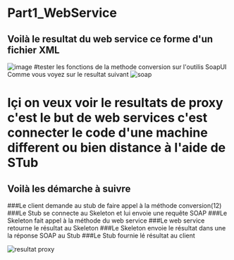 # Part1_WebService
## Voilà le resultat du web service ce forme d'un fichier XML 
![image](https://user-images.githubusercontent.com/86606579/199036267-c992f77b-7c7b-443f-8692-581b2609d911.png)
#tester les fonctions de la methode conversion sur l'outilis SoapUI Comme vous voyez sur le resultat suivant 
![soap](https://user-images.githubusercontent.com/86606579/199036831-1b8c0d51-e797-40c0-b2fe-2df58844ed6a.JPG)
# Içi on veux voir le resultats de proxy c'est le but de web services c'est connecter le code d'une machine different ou bien distance à l'aide de STub
## Voilà les démarche à suivre 
###Le client demande au stub de faire appel à la méthode conversion(12)
###Le Stub se connecte au Skeleton et lui envoie une requête SOAP
###Le Skeleton fait appel à la méthode du web service
###Le web service retourne le résultat au Skeleton
###Le Skeleton envoie le résultat dans une la réponse SOAP au Stub
###Le Stub fournie lé résultat au client

![resultat proxy](https://user-images.githubusercontent.com/86606579/199037708-59f3fc79-4875-4a97-88c8-ff8dca5d2ce9.JPG)




